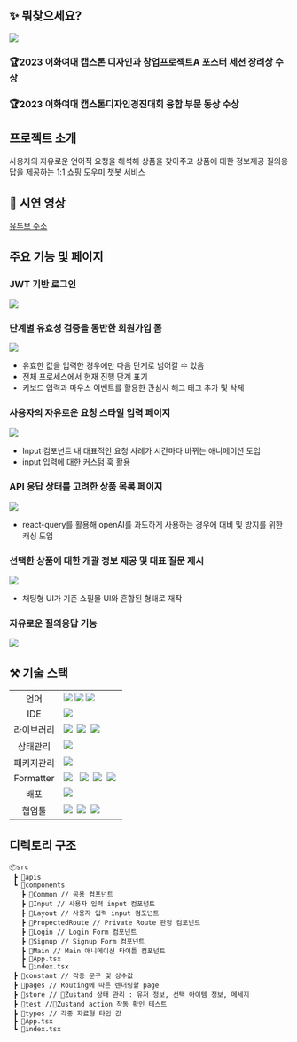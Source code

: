 ## ✨ 뭐찾으세요?

![](https://blog.kakaocdn.net/dn/Aa1XS/btsBBn6WfxB/eUGHuqbYvJMz7sbKiB01PK/img.gif)

### 🏆2023 이화여대 캡스톤 디자인과 창업프로젝트A 포스터 세션 장려상 수상
### 🏆2023 이화여대 캡스톤디자인경진대회 융합 부문 동상 수상

## 프로젝트 소개
사용자의 자유로운 언어적 요청을 해석해 상품을 찾아주고 상품에 대한 정보제공 질의응답을 제공하는 1:1 쇼핑 도우미 챗봇 서비스

## 📼 시연 영상
[유투브 주소](https://youtu.be/kU2kh1HcYP4?feature=shared)


## 주요 기능 및 페이지

### JWT 기반 로그인
![](https://blog.kakaocdn.net/dn/czMjUh/btsBFqg2rVF/dmIqZ5fJSqp8OGh7Ozmz50/img.gif)

### 단계별 유효성 검증을 동반한 회원가입 폼
![](https://blog.kakaocdn.net/dn/bpYof5/btsBGjBEJSE/pqEylg3VnkxFwKnko4UIn0/img.gif)
* 유효한 값을 입력한 경우에만 다음 단게로 넘어갈 수 있음
* 전체 프로세스에서 현재 진행 단계 표기
* 키보드 입력과 마우스 이벤트를 활용한 관심사 해그 태그 추가 및 삭제

### 사용자의 자유로운 요청 스타일 입력 페이지
![](https://blog.kakaocdn.net/dn/b5ePEe/btsBFmyVAmG/rkENFUropRvKaK4lfY3RY0/img.gif)
* Input 컴포넌트 내 대표적인 요청 사례가 시간마다 바뀌는 애니메이션 도입
* input 입력에 대한 커스텀 훅 활용

### API 응답 상태를 고려한 상품 목록 페이지
![](https://blog.kakaocdn.net/dn/cMGvQ2/btsBCYeeN0U/E5yk0oQGtSORhdkJ7sgLs1/img.gif)
* react-query를 활용해 openAI를 과도하게 사용하는 경우에 대비 및 방지를 위한 캐싱 도입


### 선택한 상품에 대한 개괄 정보 제공 및 대표 질문 제시
![](https://blog.kakaocdn.net/dn/w1XlS/btsBC5qXaFM/KMHOMfla8R6eKbVxqtGzO1/img.gif)
* 채팅형 UI가 기존 쇼필몰 UI와 혼합된 형태로 재작

### 자유로운 질의응답 기능
![](https://blog.kakaocdn.net/dn/bXYmz2/btsBClgskOR/kfeC3sxrCz6b6yM50nY3J0/img.gif)


## ⚒️ 기술 스택

<table>
<tr>
 <td align="center">언어</td>
 <td>
  <img src="https://img.shields.io/badge/HTML5-E34F26?style=for-the-badge&logo=HTML5&logoColor=ffffff"/>
  <img src="https://img.shields.io/badge/CSS3-1572B6?style=for-the-badge&logo=CSS3&logoColor=ffffff"/>
  <img src="https://img.shields.io/badge/TypeScript-3178c6?style=for-the-badge&logo=Typescript&logoColor=ffffff"/>
 </td>
</tr>
<tr>
 <td align="center">IDE</td>
 <td>
    <img src="https://img.shields.io/badge/VisualStudioCode-007ACC?style=for-the-badge&logo=Visual%20Studio%20Code&logoColor=white"/>&nbsp </td>
</tr>
<tr>
 <td align="center">라이브러리</td>
 <td>
  <img src="https://img.shields.io/badge/React-61DAFB?style=for-the-badge&logo=React&logoColor=ffffff"/>&nbsp
  <img src="https://img.shields.io/badge/TailwindCss-06B6D4?style=for-the-badge&logo=emotion&logoColor=ffffff"/>&nbsp
  <img src="https://img.shields.io/badge/Axios-8DD6F9?style=for-the-badge"/>&nbsp </td>
</tr>
<tr>
 <td align="center">상태관리</td>
 <td>
  <img src="https://img.shields.io/badge/Zustand-000000?style=for-the-badge">&nbsp
 </td>
</tr>
<tr>
 <td align="center">패키지관리</td>
 <td>
    <img src="https://img.shields.io/badge/NPM-2C8EBB?style=for-the-badge&logo=npm&logoColor=white"/>&nbsp
  </td>
</tr>
<tr>
 <td align="center">Formatter</td>
 <td>
  <img src="https://img.shields.io/badge/ESLint-4B32C3?style=for-the-badge&logo=ESLint&logoColor=ffffff"/> &nbsp
  <img src="https://img.shields.io/badge/Prettier-F7B93E?style=for-the-badge&logo=Prettier&logoColor=ffffff"/>&nbsp
  <img src="https://img.shields.io/badge/husky-42b983?style=for-the-badge"/>&nbsp
  <img src="https://img.shields.io/badge/lint staged-654321?style=for-the-badge"/>&nbsp</td>
</tr>
<tr>
 <td align="center">배포</td>
 <td><img src="https://img.shields.io/badge/netlify-%23000000.svg?style=for-the-badge&logo=netlify&logoColor=#00C7B7"/>&nbsp </td>
</tr>
<tr>
 <td align="center">협업툴</td>
 <td>
    <img src="https://img.shields.io/badge/Figma-F24E1E?style=for-the-badge&logo=Figma&logoColor=white"/>&nbsp
    <img src="https://img.shields.io/badge/Notion-000000?style=for-the-badge&logo=Notion&logoColor=white"/>&nbsp
    <img src="https://img.shields.io/badge/GitHub-181717?style=for-the-badge&logo=GitHub&logoColor=white"/>&nbsp
 </td>
</tr>
</table>


## 디렉토리 구조

```
📦src
 ┣ 📂apis
 ┗ 📂components
   ┣ 📂Common // 공용 컴포넌트
   ┣ 📂Input // 사용자 입력 input 컴포넌트
   ┣ 📂Layout // 사용자 입력 input 컴포넌트
   ┣ 📂PropectedRoute // Private Route 판정 컴포넌트
   ┣ 📂Login // Login Form 컴포넌트
   ┣ 📂Signup // Signup Form 컴포넌트
   ┣ 📂Main // Main 애니메이션 타이틀 컴포넌트
   ┣ 📜App.tsx
   ┗ 📜index.tsx
 ┣ 📂constant // 각종 문구 및 상수값 
 ┣ 📂pages // Routing에 따른 렌더링할 page
 ┣ 📂store // Zustand 상태 관리 : 유저 정보, 선택 아이템 정보, 메세지
 ┣ 📂test //Zustand action 작동 확인 테스트
 ┣ 📂types // 각종 자료형 타입 값
 ┣ 📜App.tsx 
 ┗ 📜index.tsx 
```
